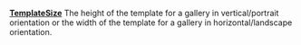 [**TemplateSize**](properties-size-location.md) The height of the template for a gallery in vertical/portrait orientation or the width of the template for a gallery in horizontal/landscape orientation.
